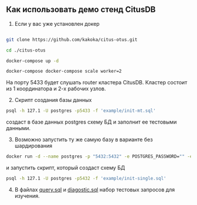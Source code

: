 ## Как использовать демо стенд CitusDB

1. Если у вас уже установлен докер

```bash

git clone https://github.com/kakoka/citus-otus.git

cd ./citus-otus

docker-compose up -d

docker-compose docker-compose scale worker=2
```

На порту 5433 будет слушать router кластера CitusDB. Кластер состоит из 1 координатора и 2-х рабочих узлов.

2. Скрипт создания базы данных

```bash
psql -h 127.1 -U postgres -p5433 -f 'example/init-mt.sql'
```

создаст в базе данных postgres схему БД и заполнит ее тестовыми данными.

3. Возможно запустить ту же самую базу в варианте без шардирования

```bash
docker run -d --name postgres -p "5432:5432" -e POSTGRES_PASSWORD="" -e POSTGRES_HOST_AUTH_METHOD="trust" postgres:latest
```

и запустить скрипт, который создаст схему БД

```bash
psql -h 127.1 -U postgres -p5432 -f 'example/init-single.sql'
```

4. В файлах [query.sql](example/query.sql) и [diagostic.sql](exapmle/diagostic.sql) набор тестовых запросов для изучения.